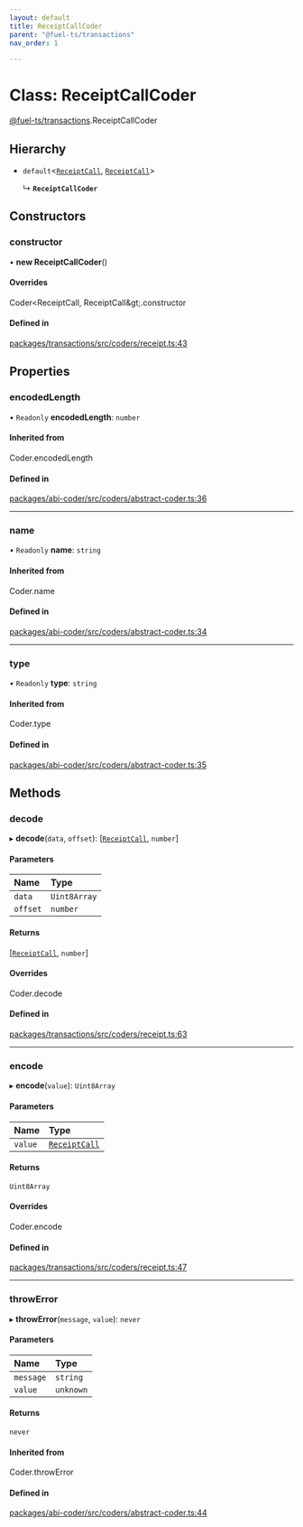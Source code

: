 ```yaml
---
layout: default
title: ReceiptCallCoder
parent: "@fuel-ts/transactions"
nav_order: 1

---
```


# Class: ReceiptCallCoder

[@fuel-ts/transactions](../index.md).ReceiptCallCoder

## Hierarchy

- `default`<[`ReceiptCall`](../index.md#receiptcall), [`ReceiptCall`](../index.md#receiptcall)\>

  ↳ **`ReceiptCallCoder`**

## Constructors

### constructor

• **new ReceiptCallCoder**()

#### Overrides

Coder&lt;ReceiptCall, ReceiptCall\&gt;.constructor

#### Defined in

[packages/transactions/src/coders/receipt.ts:43](https://github.com/FuelLabs/fuels-ts/blob/master/packages/transactions/src/coders/receipt.ts#L43)

## Properties

### encodedLength

• `Readonly` **encodedLength**: `number`

#### Inherited from

Coder.encodedLength

#### Defined in

[packages/abi-coder/src/coders/abstract-coder.ts:36](https://github.com/FuelLabs/fuels-ts/blob/master/packages/abi-coder/src/coders/abstract-coder.ts#L36)

___

### name

• `Readonly` **name**: `string`

#### Inherited from

Coder.name

#### Defined in

[packages/abi-coder/src/coders/abstract-coder.ts:34](https://github.com/FuelLabs/fuels-ts/blob/master/packages/abi-coder/src/coders/abstract-coder.ts#L34)

___

### type

• `Readonly` **type**: `string`

#### Inherited from

Coder.type

#### Defined in

[packages/abi-coder/src/coders/abstract-coder.ts:35](https://github.com/FuelLabs/fuels-ts/blob/master/packages/abi-coder/src/coders/abstract-coder.ts#L35)

## Methods

### decode

▸ **decode**(`data`, `offset`): [[`ReceiptCall`](../index.md#receiptcall), `number`]

#### Parameters

| Name | Type |
| :------ | :------ |
| `data` | `Uint8Array` |
| `offset` | `number` |

#### Returns

[[`ReceiptCall`](../index.md#receiptcall), `number`]

#### Overrides

Coder.decode

#### Defined in

[packages/transactions/src/coders/receipt.ts:63](https://github.com/FuelLabs/fuels-ts/blob/master/packages/transactions/src/coders/receipt.ts#L63)

___

### encode

▸ **encode**(`value`): `Uint8Array`

#### Parameters

| Name | Type |
| :------ | :------ |
| `value` | [`ReceiptCall`](../index.md#receiptcall) |

#### Returns

`Uint8Array`

#### Overrides

Coder.encode

#### Defined in

[packages/transactions/src/coders/receipt.ts:47](https://github.com/FuelLabs/fuels-ts/blob/master/packages/transactions/src/coders/receipt.ts#L47)

___

### throwError

▸ **throwError**(`message`, `value`): `never`

#### Parameters

| Name | Type |
| :------ | :------ |
| `message` | `string` |
| `value` | `unknown` |

#### Returns

`never`

#### Inherited from

Coder.throwError

#### Defined in

[packages/abi-coder/src/coders/abstract-coder.ts:44](https://github.com/FuelLabs/fuels-ts/blob/master/packages/abi-coder/src/coders/abstract-coder.ts#L44)
